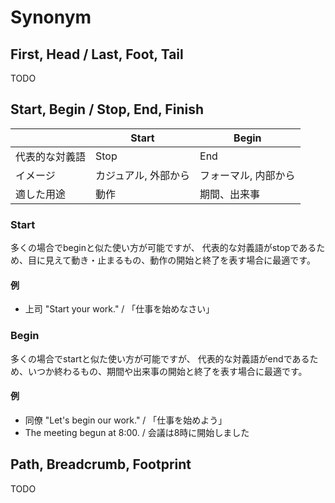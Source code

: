 # Synonym
## First, Head / Last, Foot, Tail
TODO


## Start, Begin / Stop, End, Finish

|              |Start |Begin |
|--------------|------|------|
|代表的な対義語|Stop  |End   |
|イメージ      |カジュアル, 外部から |フォーマル, 内部から |
|適した用途    |動作 |期間、出来事 |

### Start
多くの場合でbeginと似た使い方が可能ですが、
代表的な対義語がstopであるため、目に見えて動き・止まるもの、動作の開始と終了を表す場合に最適です。

#### 例
- 上司 "Start your work." / 「仕事を始めなさい」

### Begin
多くの場合でstartと似た使い方が可能ですが、
代表的な対義語がendであるため、いつか終わるもの、期間や出来事の開始と終了を表す場合に最適です。

#### 例
- 同僚 "Let's begin our work." / 「仕事を始めよう」
- The meeting begun at 8:00. / 会議は8時に開始しました


## Path, Breadcrumb, Footprint
TODO

